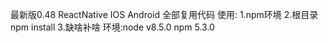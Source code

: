 最新版0.48 ReactNative IOS Android 全部复用代码  使用:  1.npm环境  2.根目录npm install  3.缺啥补啥  环境:node v8.5.0 npm 5.3.0

